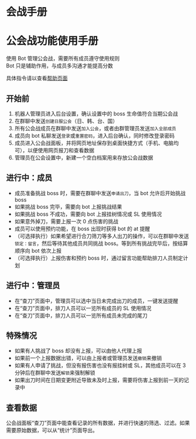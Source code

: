 # 会战手册

<h1>公会战功能使用手册</h1>

<p>使用 Bot 管理公会战，需要所有成员遵守使用规则<br />Bot 只是辅助作用，与成员多沟通才能提高分数</p>

<p>具体指令请以查看<a href="../help/">帮助页面</a></p>

<h2>开始前</h2>

<ol>
    <li>机器人管理员进入后台设置，确认设置中的 boss 生命值符合当期公会战</li>
    <li>在群聊中发送<code>创建日服公会</code>（日、韩、台、国）</li>
    <li>所有公会战成员在群聊中发送<code>加入公会</code>，或者由群管理员发送<code>加入全部成员</code></li>
    <li>成员向 bot 私聊发送<code>登录</code>或<code>重置密码</code>，进入后台确认，同时修改登录密码</li>
    <li>成员进入公会战面板，并将网页地址保存到桌面快捷方式（手机、电脑均可），以便使用网页报刀和查看数据</li>
    <li>管理员在公会设置中，新建一个空白档案用来存放公会战数据</li>
</ol>

<h2>进行中：成员</h2>

<ul>
    <li>成员准备挑战 boss 时，需要在群聊中发送<code>申请出刀</code>，当 bot 允许后开始挑战 boss</li>
    <li>如果挑战 boss 完毕，需要向 bot 上报挑战结果</li>
    <li>如果挑战 boss 不成功，需要向 bot 上报挂树情况或 SL 使用情况</li>
    <li>如果意外掉刀，需要上报一次 0 点伤害的挑战</li>
    <li>成员可以使用预约功能，在 boss 出现时获得 bot 的 at 提醒</li>
    <li>（可选择执行）如果希望进行合刀筛刀等多人出刀的操作，可以在群聊中发送<code>锁定：留言</code>，然后等待其他成员共同挑战 boss。等到所有挑战完毕后，按结算顺序向 bot 依次上报</li>
    <li>（可选择执行）上报伤害和预约 boss 时，通过留言功能帮助排刀人员制定计划</li>
</ul>

<h2>进行中：管理员</h2>

<ul>
    <li>在“查刀”页面中，管理员可以选中当日未完成出刀的成员，一键发送提醒</li>
    <li>在“查刀”页面中，排刀人员可以一览所有成员的 SL 使用情况</li>
    <li>在“查刀”页面中，排刀人员可以一览所有成员未完成的尾刀</li>
</ul>

<h2>特殊情况</h2>

<ul>
    <li>如果有人挑战了 boss 却没有上报，可以由他人代理上报</li>
    <li>如果前一个上报数据出错，可以由上报者或管理员发送<code>撤销</code>来撤销</li>
    <li>如果有人申请了挑战，但没有报伤害也没有报挂树或 SL，其他成员可以在 3 分钟后在群聊中发送<code>解锁</code>来强制解锁</li>
    <li>如果出刀时间在日期变更附近导致未及时上报，需要将伤害上报到前一天的记录中</li>
</ul>

<h2>查看数据</h2>

<p>公会战面板“查刀”页面中能查看记录的所有数据，并进行快速的筛选、过滤。如果需要原始数据，可以从“统计”页面导出。</p>